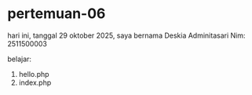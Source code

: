 # pertemuan-06

hari ini, tanggal 29 oktober 2025, saya bernama Deskia Adminitasari
Nim: 2511500003

belajar:
<ol>
<li>hello.php</li>
<li>index.php</li>
</ol>